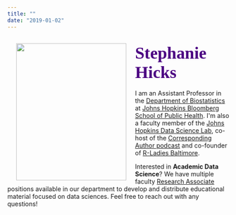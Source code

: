 ```yaml
---
title: ""
date: "2019-01-02"
---
```


<div>
    <img style="float: left; margin:0px 20px" src="/./images/Hicks_small.jpg" width="250" height="312" />
    <h2 class="no_margin"><font style="font-size:4vw" color="#4B0082"><font face='Great Vibes'>Stephanie Hicks</font></font></h2> I am an Assistant Professor in the <a href="https://www.jhsph.edu/departments/biostatistics/">Department of Biostatistics</a> at <a href="https://www.jhsph.edu">Johns Hopkins Bloomberg School of Public Health</a>. I'm also a faculty member of the <a href="http://jhudatascience.org">Johns Hopkins Data Science Lab</a>, co-host of the <a href="https://twitter.com/CorrespondAuth">Corresponding Author podcast</a> and co-founder of <a href="https://rladies-baltimore.github.io">R-Ladies Baltimore</a>.</p>

</div>

Interested in **Academic Data Science**? We have multiple faculty [ Research Associate](../join/index.html) positions available in our department to develop and distribute educational material focused on data sciences. Feel free to reach out with any questions! 
